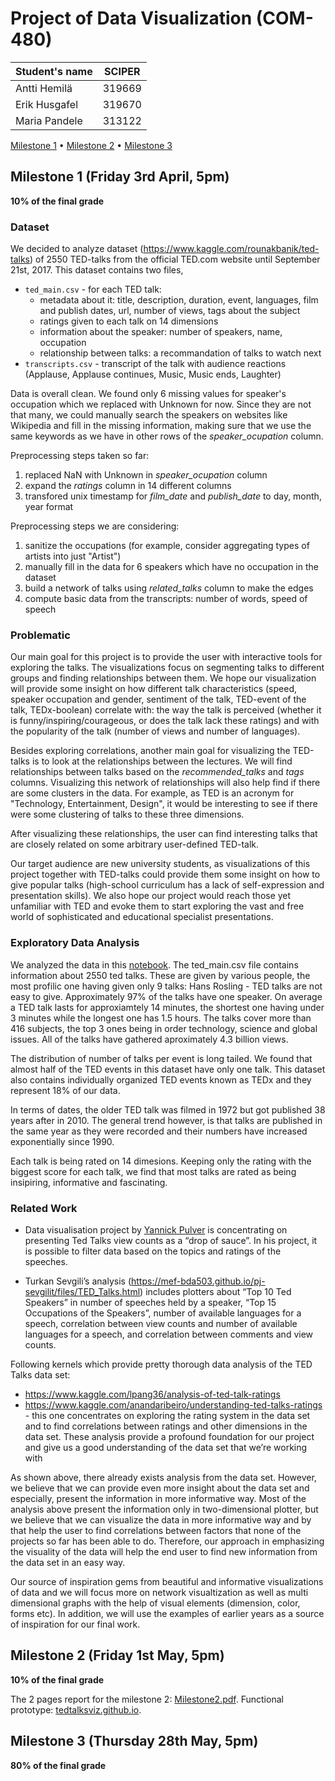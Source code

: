 # Project of Data Visualization (COM-480)

| Student's name | SCIPER |
| -------------- | ------ |
|Antti Hemilä|319669|
|Erik Husgafel|319670|
|Maria Pandele|313122|

[Milestone 1](#milestone-1-friday-3rd-april-5pm) • [Milestone 2](#milestone-2-friday-1st-may-5pm) • [Milestone 3](#milestone-3-thursday-28th-may-5pm)

## Milestone 1 (Friday 3rd April, 5pm)

**10% of the final grade**
### Dataset
We decided to analyze dataset (https://www.kaggle.com/rounakbanik/ted-talks) of 2550 TED-talks from
the official TED.com website until September 21st, 2017. This dataset contains two files, 
* `ted_main.csv` - for each TED talk:
  * metadata about it: title, description, duration, event, languages, film and publish dates, url, number of views, tags about the subject
  * ratings given to each talk on 14 dimensions
  * information about the speaker: number of speakers, name, occupation
  * relationship between talks: a recommandation of talks to watch next
* `transcripts.csv` - transcript of the talk with audience reactions (Applause, Applause continues,
Music, Music ends, Laughter)

Data is overall clean. We found only 6 missing values for speaker's occupation which we replaced with
Unknown for now. Since they are not that many, we could manually search the speakers on websites like
Wikipedia and fill in the missing information, making sure that we use the same keywords as we have 
in other rows of the *speaker_ocupation* column.

Preprocessing steps taken so far:
1. replaced NaN with Unknown in *speaker_ocupation* column
2. expand the *ratings* column in 14 different columns
3. transfored unix timestamp for *film_date* and *publish_date* to day, month, year format

Preprocessing steps we are considering:
1. sanitize the occupations (for example, consider aggregating types of artists into just "Artist")
2. manually fill in the data for 6 speakers which have no occupation in the dataset 
3. build a network of talks using *related_talks* column to make the edges
4. compute basic data from the transcripts: number of words, speed of speech


### Problematic

Our main goal for this project is to provide the user with interactive tools for exploring the talks. 
The visualizations focus on segmenting talks to different groups and finding relationships between them. 
We hope our visualization will provide some insight on how different talk characteristics (speed, 
speaker occupation and gender, sentiment of the talk, TED-event of the talk, TEDx-boolean) correlate 
with: the way the talk is perceived (whether it is funny/inspiring/courageous, or does the talk lack 
these ratings) and  with the popularity of the talk (number of views and number of languages).

Besides exploring correlations, another main goal for visualizing the TED-talks is to look at the 
relationships between the lectures. We will find relationships between talks based on the 
*recommended_talks* and *tags* columns. Visualizing this network of relationships will also help 
find if there are some clusters in the data. For example, as TED is an acronym for "Technology, 
Entertainment, Design", it would be interesting to see if there were some clustering of talks to 
these three dimensions.

After visualizing these relationships, the user can find interesting talks that are closely related 
on some arbitrary user-defined TED-talk. 

Our target audience are new university students, as visualizations of this project together with 
TED-talks could provide them some insight on how to give popular talks (high-school curriculum has 
a lack of self-expression and presentation skills). We also hope our project would reach those yet 
unfamiliar with TED and evoke them to start exploring the vast and free world of sophisticated and 
educational specialist presentations. 


### Exploratory Data Analysis

We analyzed the data in this [notebook](/Exploratory%20data%20analysis.ipynb). The ted\_main.csv file 
contains information about 2550 ted talks. These are given by various people, the most profilic one 
having given only 9 talks: Hans Rosling - TED talks are not easy to give. Approximately 97% of the 
talks have one speaker. On average a TED talk lasts for approxiamtely 14 minutes, the shortest one
having under 3 minutes while the longest one has 1.5 hours. The talks cover more than 416 subjects,
the top 3 ones being in order technology, science and global issues. All of the talks have gathered 
aproximately 4.3 billion views.

The distribution of number of talks per event is long tailed. We found that almost half of the TED
events in this dataset have only one talk. This dataset also contains individually organized TED 
events known as TEDx and they represent 18% of our data.

In terms of dates, the older TED talk was filmed in 1972 but got published 38 years after in 2010.
The general trend however, is that talks are published in the same year as they were recorded and 
their numbers have increased exponentially since 1990.

Each talk is being rated on 14 dimesions. Keeping only the rating with the biggest score for each
talk, we find that most talks are rated as being insipiring, informative and fascinating.


### Related Work

* Data visualisation project by [Yannick Pulver](https://yannickpulver.com/ivis/) is concentrating on
presenting Ted Talks view counts as a “drop of sauce”. In his project, it is possible to filter data
based on the topics and ratings of the speeches.

* Turkan Sevgili’s analysis (https://mef-bda503.github.io/pj-sevgilit/files/TED_Talks.html) includes plotters about “Top 10 Ted Speakers” in number of speeches held by a speaker, “Top 15 Occupations of the Speakers”, number of available languages for a speech, correlation between view counts and number of available languages for a speech, and correlation between comments and view counts.

Following kernels which provide pretty thorough data analysis of the TED Talks data set: 
  * https://www.kaggle.com/lpang36/analysis-of-ted-talk-ratings 
  * https://www.kaggle.com/anandaribeiro/understanding-ted-talks-ratings - this one concentrates on 
    exploring the rating system in the data set and to find correlations between 
    ratings and other dimensions in the data set. These analysis provide a profound foundation for 
    our project and give us a good understanding of the data set that we’re working with

As shown above, there already exists analysis from the data set. However, we believe that we can 
provide even more insight about the data set and especially, present the information in more 
informative way. Most of the analysis above present the information only in two-dimensional plotter, 
but we believe that we can visualize the data in more informative way and by that help the user to 
find correlations between factors that none of the projects so far has been able to do. Therefore, 
our approach in emphasizing the visuality of the data will help the end user to find new information 
from the data set in an easy way.

Our source of inspiration gems from beautiful and informative visualizations of data and we will focus
more on network visualtization as well as multi dimensional graphs with the help of visual elements
(dimension, color, forms etc). In addition, we will use the examples of earlier years as a source 
of inspiration for our final work.

## Milestone 2 (Friday 1st May, 5pm)

**10% of the final grade**

The 2 pages report for the milestone 2: [Milestone2.pdf](Milestone2.pdf).
Functional prototype: [tedtalksviz.github.io](https://tedtalksviz.github.io).


## Milestone 3 (Thursday 28th May, 5pm)

**80% of the final grade**

